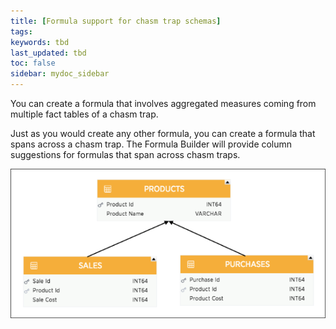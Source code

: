 ```yaml
---
title: [Formula support for chasm trap schemas]
tags:
keywords: tbd
last_updated: tbd
toc: false
sidebar: mydoc_sidebar
---
```

You can create a formula that involves aggregated measures coming from multiple fact tables of a chasm trap.

Just as you would create any other formula, you can create a formula that spans across a chasm trap. The Formula Builder will provide column suggestions for formulas that span across chasm traps.

 ![](/pages/images/chasm_trap_formulas.png "Formula: sum(Product Cost) / sum (Sales Cost)")
